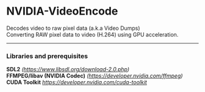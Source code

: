 # NVIDIA-VideoEncode
Decodes video to raw pixel data (a.k.a Video Dumps) \
Converting RAW pixel data to video (H.264) using GPU acceleration.
______________________________________________________________________

### Libraries and prerequisites
__SDL2__ _(https://www.libsdl.org/download-2.0.php)_ \
__FFMPEG/libav (NVIDIA Codec)__ _(https://developer.nvidia.com/ffmpeg)_ \
__CUDA Toolkit__ _https://developer.nvidia.com/cuda-toolkit_
